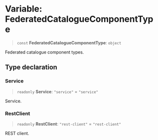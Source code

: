 # Variable: FederatedCatalogueComponentType

> `const` **FederatedCatalogueComponentType**: `object`

Federated catalogue component types.

## Type declaration

### Service

> `readonly` **Service**: `"service"` = `"service"`

Service.

### RestClient

> `readonly` **RestClient**: `"rest-client"` = `"rest-client"`

REST client.
